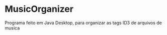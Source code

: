 MusicOrganizer
==============

Programa feito em Java Desktop, para organizar as tags ID3 de arquivos de musica